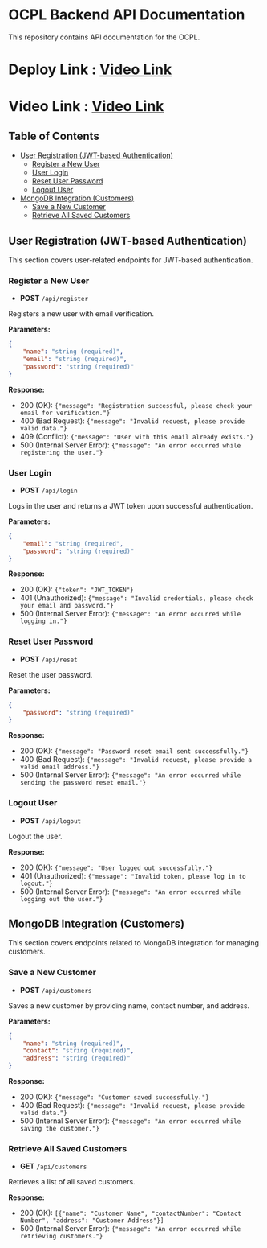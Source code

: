 # OCPL Backend API Documentation

This repository contains API documentation for the OCPL.


# Deploy Link : <a href="https://ocpl.onrender.com">Video Link</a>

# Video Link : <a href="https://drive.google.com/file/d/1OpcC2kIxl_-eHCUhJKO00QFg3U5eN9Re/view?usp=sharing">Video Link</a>

## Table of Contents

- [User Registration (JWT-based Authentication)](#user-registration-jwt-based-authentication)
  - [Register a New User](#register-a-new-user)
  - [User Login](#user-login)
  - [Reset User Password](#reset-user-password)
  - [Logout User](#logout-user)
- [MongoDB Integration (Customers)](#mongodb-integration-customers)
  - [Save a New Customer](#save-a-new-customer)
  - [Retrieve All Saved Customers](#retrieve-all-saved-customers)

## User Registration (JWT-based Authentication)

This section covers user-related endpoints for JWT-based authentication.

### Register a New User

- **POST** `/api/register`

Registers a new user with email verification.

**Parameters:**

```json
{
    "name": "string (required)",
    "email": "string (required)",
    "password": "string (required)"
}
```

**Response:**

- 200 (OK): `{"message": "Registration successful, please check your email for verification."}`
- 400 (Bad Request): `{"message": "Invalid request, please provide valid data."}`
- 409 (Conflict): `{"message": "User with this email already exists."}`
- 500 (Internal Server Error): `{"message": "An error occurred while registering the user."}`

### User Login

- **POST** `/api/login`

Logs in the user and returns a JWT token upon successful authentication.

**Parameters:**

```json
{
    "email": "string (required",
    "password": "string (required)"
}
```

**Response:**

- 200 (OK): `{"token": "JWT_TOKEN"}`
- 401 (Unauthorized): `{"message": "Invalid credentials, please check your email and password."}`
- 500 (Internal Server Error): `{"message": "An error occurred while logging in."}`

### Reset User Password

- **POST** `/api/reset`


Reset the user password.

**Parameters:**

```json
{
    "password": "string (required)"
}
```

**Response:**

- 200 (OK): `{"message": "Password reset email sent successfully."}`
- 400 (Bad Request): `{"message": "Invalid request, please provide a valid email address."}`
- 500 (Internal Server Error): `{"message": "An error occurred while sending the password reset email."}`

### Logout User

- **POST** `/api/logout`

Logout the user.

**Response:**

- 200 (OK): `{"message": "User logged out successfully."}`
- 401 (Unauthorized): `{"message": "Invalid token, please log in to logout."}`
- 500 (Internal Server Error): `{"message": "An error occurred while logging out the user."}`

## MongoDB Integration (Customers)

This section covers endpoints related to MongoDB integration for managing customers.

### Save a New Customer

- **POST** `/api/customers`

Saves a new customer by providing name, contact number, and address.

**Parameters:**

```json
{
    "name": "string (required)",
    "contact": "string (required)",
    "address": "string (required)"
}
```

**Response:**

- 200 (OK): `{"message": "Customer saved successfully."}`
- 400 (Bad Request): `{"message": "Invalid request, please provide valid data."}`
- 500 (Internal Server Error): `{"message": "An error occurred while saving the customer."}`

### Retrieve All Saved Customers

- **GET** `/api/customers`

Retrieves a list of all saved customers.

**Response:**

- 200 (OK): `[{"name": "Customer Name", "contactNumber": "Contact Number", "address": "Customer Address"}]`
- 500 (Internal Server Error): `{"message": "An error occurred while retrieving customers."}`


